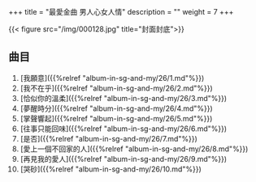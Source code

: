 +++
title = "最愛金曲 男人心女人情"
description = ""
weight = 7
+++

{{< figure src="/img/000128.jpg" title="封面封底">}}


## 曲目

1. [我願意]({{%relref "album-in-sg-and-my/26/1.md"%}}) 
2. [我不在乎]({{%relref "album-in-sg-and-my/26/2.md"%}}) 
3. [恰似你的溫柔]({{%relref "album-in-sg-and-my/26/3.md"%}}) 
4. [夢醒時分]({{%relref "album-in-sg-and-my/26/4.md"%}}) 
5. [掌聲響起]({{%relref "album-in-sg-and-my/26/5.md"%}}) 
6. [往事只能回味]({{%relref "album-in-sg-and-my/26/6.md"%}}) 
7. [是否]({{%relref "album-in-sg-and-my/26/7.md"%}}) 
8. [愛上一個不回家的人]({{%relref "album-in-sg-and-my/26/8.md"%}}) 
9. [再見我的愛人]({{%relref "album-in-sg-and-my/26/9.md"%}}) 
10. [哭砂]({{%relref "album-in-sg-and-my/26/10.md"%}}) 